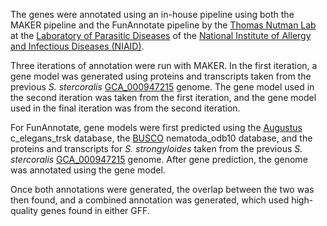 The genes were annotated using an in-house pipeline using both the MAKER pipeline and the FunAnnotate pipeline by the [Thomas Nutman Lab](https://www.niaid.nih.gov/research/thomas-nutman-md) at the [Laboratory of Parasitic Diseases](https://www.niaid.nih.gov/research/lab-parasitic-diseases) of the [National Institute of Allergy and Infectious Diseases (NIAID)](https://www.niaid.nih.gov/).

Three iterations of annotation were run with MAKER. In the first iteration, a gene model was generated using proteins and transcripts taken from the previous _S. stercoralis_ [GCA_000947215](https://www.ncbi.nlm.nih.gov/datasets/genome/GCA_000947215.1/) genome. The gene model used in the second iteration was taken from the first iteration, and the gene model used in the final iteration was from the second iteration.

For FunAnnotate, gene models were first predicted using the [Augustus](https://github.com/Gaius-Augustus/Augustus) c_elegans_trsk database, the [BUSCO](https://busco.ezlab.org/) nematoda_odb10 database, and the proteins and transcripts for _S. strongyloides_ taken from the previous _S. stercoralis_ [GCA_000947215](https://www.ncbi.nlm.nih.gov/datasets/genome/GCA_000947215.1/) genome. After gene prediction, the genome was annotated using the gene model.

Once both annotations were generated, the overlap between the two was then found, and a combined annotation was generated, which used high-quality genes found in either GFF.